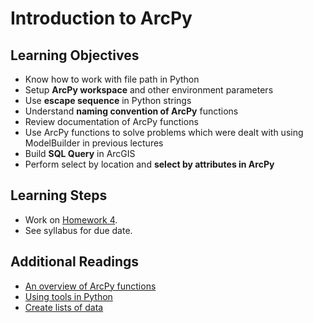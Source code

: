 # Introduction to ArcPy

## Learning Objectives

- Know how to work with file path in Python
- Setup **ArcPy workspace** and other environment parameters
- Use **escape sequence** in Python strings
- Understand **naming convention of ArcPy** functions
- Review documentation of ArcPy functions
- Use ArcPy functions to solve problems which were dealt with using ModelBuilder in previous lectures
- Build **SQL Query** in ArcGIS
- Perform select by location and **select by attributes in ArcPy**

## Learning Steps

- Work on [Homework 4](../homework/homework5.ipynb).
- See syllabus for due date.

## Additional Readings

- [An overview of ArcPy functions](https://pro.arcgis.com/en/pro-app/latest/arcpy/functions/alphabetical-list-of-arcpy-functions.htm)
- [Using tools in Python](https://pro.arcgis.com/en/pro-app/latest/arcpy/geoprocessing_and_python/using-tools-in-python.htm#ESRI_SECTION1_9C29CCC8373B4623BF5FD1F31EFEDBF2)
- [Create lists of data](https://pro.arcgis.com/en/pro-app/latest/arcpy/get-started/listing-data.htm)

